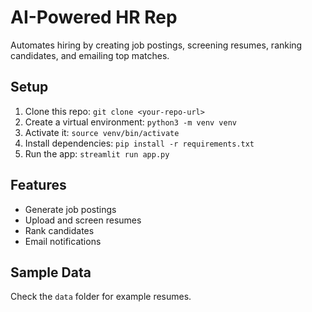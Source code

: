 # AI-Powered HR Rep
Automates hiring by creating job postings, screening resumes, ranking candidates, and emailing top matches.

## Setup
1. Clone this repo: `git clone <your-repo-url>`
2. Create a virtual environment: `python3 -m venv venv`
3. Activate it: `source venv/bin/activate`
4. Install dependencies: `pip install -r requirements.txt`
5. Run the app: `streamlit run app.py`

## Features
- Generate job postings
- Upload and screen resumes
- Rank candidates
- Email notifications

## Sample Data
Check the `data` folder for example resumes.